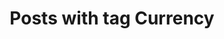---
layout: tag
title: Posts with tag Currency
summary: posts with tag Currency
tag: currency
permalink: /tags/currency/
sitemap: false
---